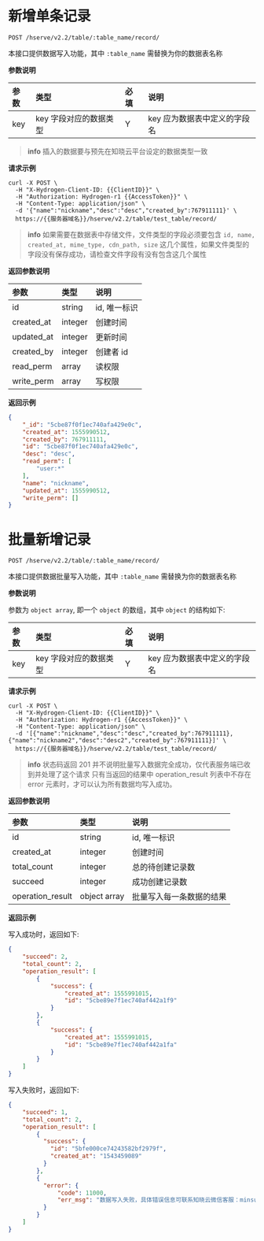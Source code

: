 # 新增单条记录

`POST /hserve/v2.2/table/:table_name/record/`

本接口提供数据写入功能，其中 `:table_name` 需替换为你的数据表名称

**参数说明**

| 参数 | 类型                   | 必填 | 说明                         |
| :--- | :--------------------- | :--- | :--------------------------- |
| key  | key 字段对应的数据类型 | Y    | key 应为数据表中定义的字段名 |

> **info**
> 插入的数据要与预先在知晓云平台设定的数据类型一致

**请求示例**
```shell
curl -X POST \
  -H "X-Hydrogen-Client-ID: {{ClientID}}" \
  -H "Authorization: Hydrogen-r1 {{AccessToken}}" \
  -H "Content-Type: application/json" \
  -d '{"name":"nickname","desc":"desc","created_by":767911111}' \
  https://{{服务器域名}}/hserve/v2.2/table/test_table/record/
```

> **info**
> 如果需要在数据表中存储文件，文件类型的字段必须要包含 `id, name, created_at, mime_type, cdn_path, size` 这几个属性，如果文件类型的字段没有保存成功，请检查文件字段有没有包含这几个属性

**返回参数说明**

| 参数 | 类型 | 说明 |
| :--- | :--- | :--- |
| id | string | id, 唯一标识 |
| created_at | integer | 创建时间 |
| updated_at | integer | 更新时间 |
| created_by | integer | 创建者 id |
| read_perm | array | 读权限 |
| write_perm | array | 写权限 |

**返回示例**
```json
{
    "_id": "5cbe87f0f1ec740afa429e0c",
    "created_at": 1555990512,
    "created_by": 767911111,
    "id": "5cbe87f0f1ec740afa429e0c",
    "desc": "desc",
    "read_perm": [
        "user:*"
    ],
    "name": "nickname",
    "updated_at": 1555990512,
    "write_perm": []
}
```

# 批量新增记录

`POST /hserve/v2.2/table/:table_name/record/`

本接口提供数据批量写入功能，其中 `:table_name` 需替换为你的数据表名称

**参数说明**

参数为 `object array`, 即一个 `object` 的数组，其中 `object` 的结构如下:

| 参数 | 类型                   | 必填 | 说明                         |
| :--- | :--------------------- | :--- | :--------------------------- |
| key  | key 字段对应的数据类型 | Y    | key 应为数据表中定义的字段名 |

**请求示例**
```shell
curl -X POST \
  -H "X-Hydrogen-Client-ID: {{ClientID}}" \
  -H "Authorization: Hydrogen-r1 {{AccessToken}}" \
  -H "Content-Type: application/json" \
  -d '[{"name":"nickname","desc":"desc","created_by":767911111},{"name":"nickname2","desc":"desc2","created_by":767911111}]' \
  https://{{服务器域名}}/hserve/v2.2/table/test_table/record/
```
> **info**
> 状态码返回 201 并不说明批量写入数据完全成功，仅代表服务端已收到并处理了这个请求
> 只有当返回的结果中 operation_result 列表中不存在 error 元素时，才可以认为所有数据均写入成功。

**返回参数说明**

| 参数 | 类型 | 说明 |
| :--- | :--- | :--- |
| id | string | id, 唯一标识 |
| created_at | integer | 创建时间 |
| total_count | integer | 总的待创建记录数 |
| succeed | integer | 成功创建记录数 |
| operation_result | object array | 批量写入每一条数据的结果 |


**返回示例**

写入成功时，返回如下:
```json
{
    "succeed": 2,
    "total_count": 2,
    "operation_result": [
        {
            "success": {
                "created_at": 1555991015,
                "id": "5cbe89e7f1ec740af442a1f9"
            }
        },
        {
            "success": {
                "created_at": 1555991015,
                "id": "5cbe89e7f1ec740af442a1fa"
            }
        }
    ]
}
```
写入失败时，返回如下:
```json
{
    "succeed": 1,
    "total_count": 2,
    "operation_result": [
        {
          "success": {
            "id": "5bfe000ce74243582bf2979f", 
            "created_at": "1543459089"
          }
        },
        {
          "error": {
              "code": 11000,
              "err_msg": "数据写入失败，具体错误信息可联系知晓云微信客服：minsupport3 获取。"
          }
        }
    ]
}
```